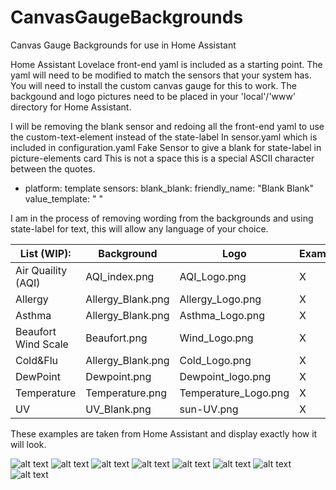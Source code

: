 # CanvasGaugeBackgrounds
Canvas Gauge Backgrounds for use in Home Assistant

Home Assistant Lovelace front-end yaml is included as a starting point.
The yaml will need to be modified to match the sensors that your system has.
You will need to install the custom canvas gauge for this to work.
The backgound and logo pictures need to be placed in your 'local'/'www' directory for Home Assistant.

I will be removing the blank sensor and redoing all the front-end yaml to use the custom-text-element instead of the state-label
In sensor.yaml which is included in configuration.yaml
Fake Sensor to give a blank for state-label in picture-elements card
This is not a space this is a special ASCII character between the quotes.
- platform: template
  sensors:
    blank_blank:
      friendly_name: "Blank Blank"
      value_template: " "

I am in the process of removing wording from the backgrounds and using state-label for text, this will allow any language of your choice.

| List (WIP):   | Background   | Logo   | Example   |
| --- | --- | --- | --- |
| Air Quaility (AQI)   | AQI_index.png   | AQI_Logo.png   | X    |
| Allergy   | Allergy_Blank.png   | Allergy_Logo.png   | X   |
| Asthma   | Allergy_Blank.png   | Asthma_Logo.png   | X   |
| Beaufort Wind Scale   | Beaufort.png   | Wind_Logo.png   | X   |
| Cold&Flu   | Allergy_Blank.png   | Cold_Logo.png   | X   |
| DewPoint   | Dewpoint.png   | Dewpoint_logo.png   | X   |
| Temperature   | Temperature.png   | Temperature_Logo.png   | X   |
| UV   | UV_Blank.png   | sun-UV.png   | X   |

These examples are taken from Home Assistant and display exactly how it will look.

![alt text](https://github.com/GlennGoddard/CanvasGaugeBackgrounds/blob/main/AQI/Example_AQI.jpg?raw=true)
![alt text](https://github.com/GlennGoddard/CanvasGaugeBackgrounds/blob/main/Allergy/Example_Allergy.jpg?raw=true)
![alt text](https://github.com/GlennGoddard/CanvasGaugeBackgrounds/blob/main/Asthma/Example_Asthma.jpg?raw=true)
![alt text](https://github.com/GlennGoddard/CanvasGaugeBackgrounds/blob/main/Beaufort/Example_Beaufort.jpg?raw=true)
![alt text](https://github.com/GlennGoddard/CanvasGaugeBackgrounds/blob/main/Cold_Flu/Example_Cold.jpg?raw=true)
![alt text](https://github.com/GlennGoddard/CanvasGaugeBackgrounds/blob/main/DewPoint/Example_DewPoint.jpg?raw=true)
![alt text](https://github.com/GlennGoddard/CanvasGaugeBackgrounds/blob/main/Temperature/Example_Temperature.jpg?raw=true)
![alt text](https://github.com/GlennGoddard/CanvasGaugeBackgrounds/blob/main/UV/Example_UV.jpg?raw=true)
